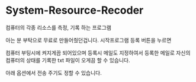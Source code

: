 # System-Resource-Recoder
컴퓨터의 각종 리소스를 측정, 기록 하는 프로그램


아는 분 부탁으로 무료로 만들어줬던겁니다. 시작프로그램 등록 버튼을 누르면

컴퓨터 부팅시에 켜지게끔 되어있으며 등록시 메일도 지정하여서 등록한 메일로 자신의 컴퓨터의 상태를 기록한 txt 파일이 오게끔 할 수 있습니다.

아래 옵션에서 전송 주기도 정할 수 있습니다.

